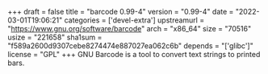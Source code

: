 +++
draft = false
title = "barcode 0.99-4"
version = "0.99-4"
date = "2022-03-01T19:06:21"
categories = ['devel-extra']
upstreamurl = "https://www.gnu.org/software/barcode"
arch = "x86_64"
size = "70516"
usize = "221658"
sha1sum = "f589a2600d9307cebe8274474e887027ea062c6b"
depends = "['glibc']"
license = "GPL"
+++
GNU Barcode is a tool to convert text strings to printed bars.